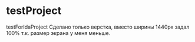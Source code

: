# testProject
testForIdaProject
Сделано только верстка, вместо ширины 1440рх задал 100% т.к. размер экрана у меня меньше.  
